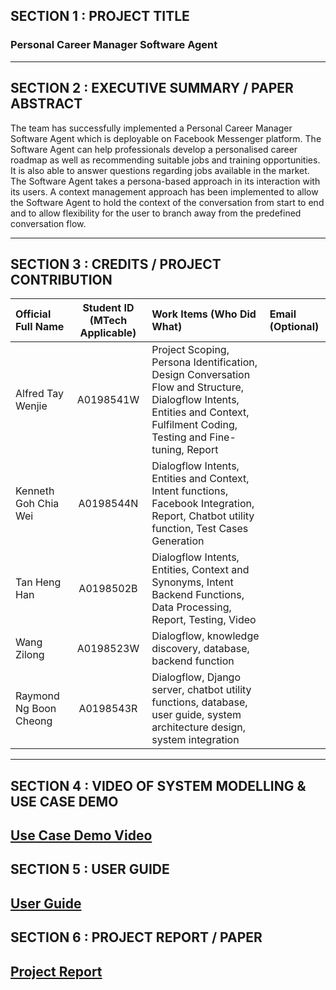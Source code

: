 
## SECTION 1 : PROJECT TITLE

### Personal Career Manager Software Agent

---
## SECTION 2 : EXECUTIVE SUMMARY / PAPER ABSTRACT
The team has successfully implemented a Personal Career Manager Software Agent which is deployable on Facebook Messenger platform. The Software Agent can help professionals develop a personalised career roadmap as well as recommending suitable jobs and training opportunities. It is also able to answer questions regarding jobs available in the market. The Software Agent takes a persona-based approach in its interaction with its users. A context management approach has been implemented to allow the Software Agent to hold the context of the conversation from start to end and to allow flexibility for the user to branch away from the predefined conversation flow. 

---
## SECTION 3 : CREDITS / PROJECT CONTRIBUTION

| Official Full Name  | Student ID (MTech Applicable)  | Work Items (Who Did What) | Email (Optional) |
| :------------ |:---------------:| :-----| :-----|
| Alfred Tay Wenjie | A0198541W | Project Scoping, Persona Identification, Design Conversation Flow and Structure, Dialogflow Intents, Entities and Context, Fulfilment Coding, Testing and Fine-tuning, Report | |
| Kenneth Goh Chia Wei | A0198544N | Dialogflow Intents, Entities and Context, Intent functions, Facebook Integration, Report, Chatbot utility function, Test Cases Generation | |
| Tan Heng Han | A0198502B | Dialogflow Intents, Entities, Context and Synonyms, Intent Backend Functions, Data Processing, Report, Testing, Video | |
| Wang Zilong | A0198523W | Dialogflow, knowledge discovery, database, backend function | |
| Raymond Ng Boon Cheong | A0198543R | Dialogflow, Django server, chatbot utility functions, database, user guide, system architecture design, system integration | |

---
## SECTION 4 : VIDEO OF SYSTEM MODELLING & USE CASE DEMO
[Use Case Demo Video](https://github.com/raymondng76/IRS-CS-2019-07-29-IS1FT-GRP-TeamName-LevelUpChatbot/blob/master/Miscellaneous/Introduction%20to%20Ashley.mp4)
---
## SECTION 5 : USER GUIDE
[User Guide](https://github.com/raymondng76/IRS-CS-2019-07-29-IS1FT-GRP-TeamName-LevelUpChatbot/blob/master/UserGuide/Team%2010%20Cognitive%20System%20User%20Guide.pdf)
---
## SECTION 6 : PROJECT REPORT / PAPER
[Project Report](https://github.com/raymondng76/IRS-CS-2019-07-29-IS1FT-GRP-TeamName-LevelUpChatbot/blob/master/ProjectReport/Team%2010%20Cognitive%20System%20Report%20-%20Personal%20Career%20Manager%20Software%20Agent.pdf)
---
